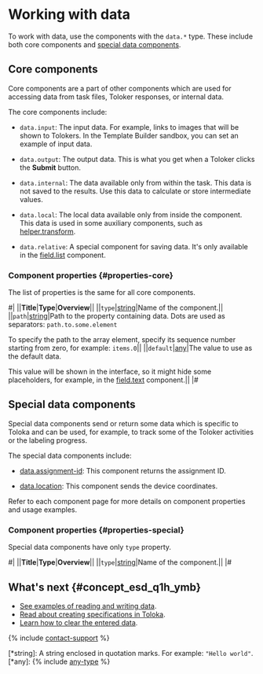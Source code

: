 # Working with data

To work with data, use the components with the `data.*` type. These include both core components and [special data components](../reference/datas.md).

## Core components

Core components are a part of other components which are used for accessing data from task files, Toloker responses, or internal data.

The core components include:

- `data.input`: The input data. For example, links to images that will be shown to Tolokers. In the Template Builder sandbox, you can set an example of input data.

- `data.output`: The output data. This is what you get when a Toloker clicks the **Submit** button.

- `data.internal`: The data available only from within the task. This data is not saved to the results. Use this data to calculate or store intermediate values.

- `data.local`: The local data available only from inside the component. This data is used in some auxiliary components, such as [helper.transform](../reference/helper.transform.md).

- `data.relative`: A special component for saving data. It's only available in the [field.list](../reference/field.list.md) component.

### Component properties {#properties-core}

The list of properties is the same for all core components.

#|
||**Title**|**Type**|**Overview**||
||`type`|[string](*string)|Name of the component.||
||`path`|[string](*string)|Path to the property containing data. Dots are used as separators: `path.to.some.element`

To specify the path to the array element, specify its sequence number starting from zero, for example: `items.0`||
||`default`|[any](*any)|The value to use as the default data.

This value will be shown in the interface, so it might hide some placeholders, for example, in the [field.text](../reference/field.text.md) component.||
|#

## Special data components

Special data components send or return some data which is specific to Toloka and can be used, for example, to track some of the Toloker activities or the labeling progress.

The special data components include:

- [data.assignment-id](../reference/data.assignment-id.md): This component returns the assignment ID.

- [data.location](../reference/data.location.md): This component sends the device coordinates.

Refer to each component page for more details on component properties and usage examples.

### Component properties {#properties-special}

Special data components have only `type` property.

#|
||**Title**|**Type**|**Overview**||
||`type`|[string](*string)|Name of the component.||
|#

## What's next {#concept_esd_q1h_ymb}

- [See examples of reading and writing data](input-output-data.md).
- [Read about creating specifications in Toloka](create-specs.md).
- [Learn how to clear the entered data](clear-data.md).

{% include [contact-support](../_includes/contact-support.md) %}

[*string]: A string enclosed in quotation marks. For example: `"Hello world"`.
[*any]: {% include [any-type](../_includes/any-type.md) %}